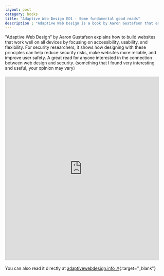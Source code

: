 ```yaml
---
layout: post
category: books
title: "Adaptive Web Design ED1 - Some fundamental good reads"
description : "Adaptive Web Design is a book by Aaron Gustafson that explores the principles of progressive enhancement, a development approach that ensures websites are accessible, usable, and performant across various devices and user conditions."
---
```


"Adaptive Web Design" by Aaron Gustafson explains how to build websites that work well on all devices by focusing on accessibility, usability, and flexibility. For security researchers, it shows how designing with these principles can help reduce security risks, make websites more reliable, and improve user safety. A great read for anyone interested in the connection between web design and security. (something that I found very interesting and useful, your opinion may vary)

<div class="iframe-container" style="position: relative; width: 100%; height: 600px; margin: 20px 0; background-color: white;">
    <iframe src="https://adaptivewebdesign.info/1st-edition/read/" style="position: absolute; top: 0; left: 0; width: 100%; height: 100%; border: 1px solid #ccc; color-scheme: light; background-color: white;"></iframe>
</div>

You can also read it directly at [adaptivewebdesign.info ↗](https://adaptivewebdesign.info/1st-edition/read/){:target="_blank"}